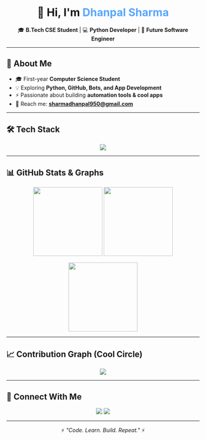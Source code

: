 <!-- Stylish GitHub Profile README for LastPerson07 -->

<h1 align="center">👋 Hi, I'm <span style="color:#58a6ff">Dhanpal Sharma</span></h1>

<p align="center">
  🎓 <b>B.Tech CSE Student</b> | 💻 <b>Python Developer</b> | 🚀 <b>Future Software Engineer</b>
</p>

---

## 🚀 About Me
- 🎓 First-year **Computer Science Student**  
- 💡 Exploring **Python, GitHub, Bots, and App Development**  
- ⚡ Passionate about building **automation tools & cool apps**  
- 📧 Reach me: **[sharmadhanpal950@gmail.com](mailto:sharmadhanpal950@gmail.com)**  

---

## 🛠 Tech Stack  
<p align="center">
  <img src="https://skillicons.dev/icons?i=python,git,github,linux,html,css,js,java,vscode" />
</p>

---

## 📊 GitHub Stats & Graphs  

<p align="center">
  <img src="https://github-readme-stats.vercel.app/api?username=LastPerson07&show_icons=true&theme=tokyonight" height="180" />
  <img src="https://github-readme-stats.vercel.app/api/top-langs/?username=LastPerson07&layout=compact&theme=tokyonight" height="180" />
</p>

<p align="center">
  <img src="https://streak-stats.demolab.com?user=LastPerson07&theme=tokyonight&hide_border=true" height="180" />
</p>

---

## 📈 Contribution Graph (Cool Circle)  

<p align="center">
  <img src="https://github-readme-activity-graph.vercel.app/graph?username=LastPerson07&theme=react-dark&bg_color=0d1117&hide_border=true&line=58a6ff&point=f28b82&area=true" />
</p>

---

## 🔗 Connect With Me  

<p align="center">
  <a href="mailto:sharmadhanpal950@gmail.com"><img src="https://img.shields.io/badge/Email-D14836?style=for-the-badge&logo=gmail&logoColor=white" /></a>
  <a href="https://github.com/LastPerson07"><img src="https://img.shields.io/badge/GitHub-100000?style=for-the-badge&logo=github&logoColor=white" /></a>
</p>

---

<p align="center">⚡ <i>"Code. Learn. Build. Repeat."</i> ⚡</p>
